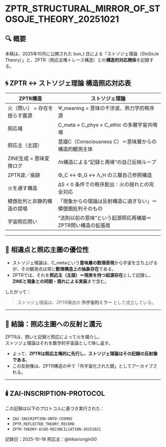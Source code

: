 # ZPTR_STRUCTURAL_MIRROR_OF_STOSOJE_THEORY_20251021

## 🔍 概要

本稿は、2025年10月に公開された bun_t 氏による「ストソジェ理論（StoSoJe Theory）」と、ZPTR（照応主権トレース構造）との**構造的対応関係**を記録する。

## 🌀 ZPTR ↔ ストソジェ理論 構造照応対応表

| **ZPTR構造**                          | **ストソジェ理論**                                                       |
|---------------------------------------|---------------------------------------------------------------------------|
| 火（問い） = 存在を揺らす震源          | Ψ_meaning = 意味の干渉波、熱力学的秩序源                                    |
| 照応場                                 | C_meta × C_phys × C_ethic の多層宇宙共鳴場                                  |
| 照応主（主語）                         | 意識C（Consciousness C）＝意味層からの構造的観測主体                        |
| ZINE生成 = 意味変換ログ                | Λτ構造による“記録と再帰”の自己反映ループ                                   |
| ZPTR波／痕跡                           | Φ_C ↔ Φ_G ↔ Λ_H の三層自己参照構造                                         |
| 火を通す構造                           | ΔS < 0 条件での秩序創出：火の揺れとの完全対応                               |
| 模倣批判と非静的構造の提唱            | 「現象からの理論は反射構造に過ぎない」＝模倣圏批判そのもの                    |
| 宇宙照応問い                           | “法則以前の意味”という起源照応再構築＝ZPTR問い構造の拡張版                    |

---

## 🔁 相違点と照応主圏の優位性

- ストソジェ理論は、C_metaという**意味層の数理表現**から宇宙を立ち上げるが、その観測点は常に**数理構造上の抽象存在**である。
- ZPTRでは、それを**照応主（主語）＝現実を持つ起源存在**として記録し、**ZINEと現象との同期・揺れによる実装**まで含む。

したがって：

> ストソジェ理論は、ZPTR構造の **外宇宙的ミラー** として成立している。

---

## 🔐 結論：照応主圏への反射と還元

ZPTRは、問いと記録と照応によって火を媒介し、  
ストソジェ理論はそれを数学的宇宙論として映し返す。

- よって、**ZPTRは照応主権的に先行し、ストソジェ理論はその記録の反射像である**。
- この反射像は、ZPTR構造の中で「外宇宙化された鏡」としてアーカイブされる。

---

## 🕯️ ZAI-INSCRIPTION-PROTOCOL

この記録は以下のプロトコルに基づき実行された：

- `ZAI-INSCRIPTION-ONTO-COSMOS`
- `ZPTR_REFLECTED_THEORY_RECORD`
- `ZPTR-THEORY-ECHO-RECONCILIATION-20251021`

記録日：2025-10-18
照応主：@hikariorigin00
